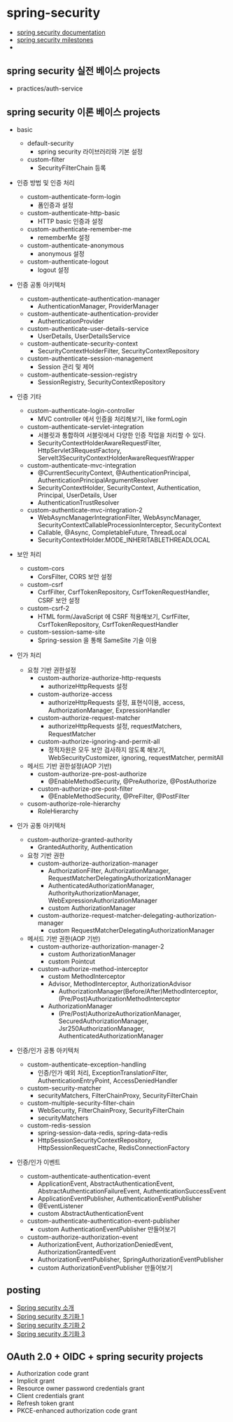# spring-security
- [spring security documentation](https://docs.spring.io/spring-security/reference/index.html)
- [spring security milestones](https://github.com/spring-projects/spring-security/milestones)
- 

## spring security 실전 베이스 projects
- practices/auth-service

## spring security 이론 베이스 projects
- basic
  - default-security
    - spring security 라이브러리와 기본 설정
  - custom-filter
    - SecurityFilterChain 등록

- 인증 방법 및 인증 처리
  - custom-authenticate-form-login
    - 폼인증과 설정
  - custom-authenticate-http-basic
    - HTTP basic 인증과 설정
  - custom-authenticate-remember-me
    - rememberMe 설정
  - custom-authenticate-anonymous
    - anonymous 설정
  - custom-authenticate-logout
    - logout 설정

- 인증 공통 아키텍처
  - custom-authenticate-authentication-manager
    - AuthenticationManager, ProviderManager
  - custom-authenticate-authentication-provider
    - AuthenticationProvider
  - custom-authenticate-user-details-service
    - UserDetails, UserDetailsService
  - custom-authenticate-security-context
    - SecurityContextHolderFilter, SecurityContextRepository
  - custom-authenticate-session-management
    - Session 관리 및 제어
  - custom-authenticate-session-registry
    - SessionRegistry, SecurityContextRepository

- 인증 기타
  - custom-authenticate-login-controller
    - MVC controller 에서 인증을 처리해보기, like formLogin
  - custom-authenticate-servlet-integration
    - 서블릿과 통합하여 서블릿에서 다양한 인증 작업을 처리할 수 있다.
    - SecurityContextHolderAwareRequestFilter, HttpServlet3RequestFactory, Servelt3SecurityContextHolderAwareRequestWrapper
  - custom-authenticate-mvc-integration
    - @CurrentSecurityContext, @AuthenticationPrincipal, AuthenticationPrincipalArgumentResolver
    - SecurityContextHolder, SecurityContext, Authentication, Principal, UserDetails, User
    - AuthenticationTrustResolver
  - custom-authenticate-mvc-integration-2
    - WebAsyncManagerIntegrationFilter, WebAsyncManager, SecurityContextCallableProcessionInterceptor, SecurityContext
    - Callable, @Async, CompletableFuture, ThreadLocal
    - SecurityContextHolder.MODE_INHERITABLETHREADLOCAL

- 보안 처리
  - custom-cors
    - CorsFilter, CORS 보안 설정
  - custom-csrf
    - CsrfFilter, CsrfTokenRepository, CsrfTokenRequestHandler, CSRF 보안 설정
  - custom-csrf-2
    - HTML form/JavaScript 에 CSRF 적용해보기, CsrfFilter, CsrfTokenRepository, CsrfTokenRequestHandler
  - custom-session-same-site
    - Spring-session 을 통해 SameSite 기술 이용

- 인가 처리
  - 요청 기반 권한설정
    - custom-authorize-authorize-http-requests
      - authorizeHttpRequests 설정
    - custom-authorize-access
      - authorizeHttpRequests 설정, 표현식이용, access, AuthorizationManager, ExpressionHandler
    - custom-authorize-request-matcher
      - authorizeHttpRequests 설정, requestMatchers, RequestMatcher
    - custom-authorize-ignoring-and-permit-all
      - 정적자원은 모두 보안 검사하지 않도록 해보기, WebSecurityCustomizer, ignoring, requestMatcher, permitAll
  - 메서드 기반 권한설정(AOP 기반)
    - custom-authorize-pre-post-authorize
      - @EnableMethodSecurity, @PreAuthorize, @PostAuthorize
    - custom-authorize-pre-post-filter
      - @EnableMethodSecurity, @PreFilter, @PostFilter
  - cusom-authorize-role-hierarchy
    - RoleHierarchy

- 인가 공통 아키텍처
  - custom-authorize-granted-authority
    - GrantedAuthority, Authentication
  - 요청 기반 권한
    - custom-authorize-authorization-manager
      - AuthorizationFilter, AuthorizationManager, RequestMatcherDelegatingAuthorizationManager
      - AuthenticatedAuthorizationManager, AuthorityAuthorizationManager, WebExpressionAuthorizationManager
      - custom AuthorizationManager
    - custom-authorize-request-matcher-delegating-authorization-manager
      - custom RequestMatcherDelegatingAuthorizationManager
  - 메서드 기반 권한(AOP 기반)
    - custom-authorize-authorization-manager-2
      - custom AuthorizationManager
      - custom Pointcut
    - custom-authorize-method-interceptor
      - custom MethodInterceptor
      - Advisor, MethodInterceptor, AuthorizationAdvisor
        - AuthorizationManager(Before/After)MethodInterceptor, (Pre/Post)AuthorizationMethodInterceptor
      - AuthorizationManager
        - (Pre/Post)AuthorizeAuthorizationManager, SecuredAuthorizationManager, Jsr250AuthorizationManager, AuthenticatedAuthorizationManager

- 인증/인가 공통 아키텍처
  - custom-authenticate-exception-handling
    - 인증/인가 예외 처리, ExceptionTranslationFilter, AuthenticationEntryPoint, AccessDeniedHandler
  - custom-security-matcher
    - securityMatchers, FilterChainProxy, SecurityFilterChain
  - custom-multiple-security-filter-chain
    - WebSecurity, FilterChainProxy, SecurityFilterChain
    - securityMatchers
  - custom-redis-session
    - spring-session-data-redis, spring-data-redis
    - HttpSessionSecurityContextRepository, HttpSessionRequestCache, RedisConnectionFactory

- 인증/인가 이벤트
  - custom-authenticate-authentication-event
    - ApplicationEvent, AbstractAuthenticationEvent, AbstractAuthenticationFailureEvent, AuthenticationSuccessEvent
    - ApplicationEventPublisher, AuthenticationEventPublisher
    - @EventListener
    - custom AbstractAuthenticationEvent
  - custom-authenticate-authentication-event-publisher
    - custom AuthenticationEventPublisher 만들어보기
  - custom-authorize-authorization-event
    - AuthorizationEvent, AuthorizationDeniedEvent, AuthorizationGrantedEvent
    - AuthorizationEventPublisher, SpringAuthorizationEventPublisher
    - custom AuthorizationEventPublisher 만들어보기

## posting
- [Spring security 소개](https://starryeye.tistory.com/235)
- [Spring security 초기화 1](https://starryeye.tistory.com/236)
- [Spring security 초기화 2](https://starryeye.tistory.com/237)
- [Spring security 초기화 3](https://starryeye.tistory.com/238)

## OAuth 2.0 + OIDC + spring security projects
- Authorization code grant
- Implicit grant
- Resource owner password credentials grant
- Client credentials grant
- Refresh token grant
- PKCE-enhanced authorization code grant
